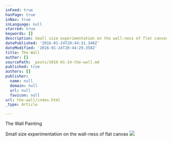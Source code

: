```yaml
---
inFeed: true
hasPage: true
inNav: true
inLanguage: null
starred: true
keywords: []
description: Small size experimentation on the wall-ness of flat canvas
datePublished: '2016-01-24T20:44:31.340Z'
dateModified: '2016-01-24T20:44:29.358Z'
title: The Wall
author: []
sourcePath: _posts/2016-01-24-the-wall.md
published: true
authors: []
publisher:
  name: null
  domain: null
  url: null
  favicon: null
url: the-wall/index.html
_type: Article

---
```

The Wall Painting

Small size experimentation on the wall-ness of flat canvas
![](https://the-grid-user-content.s3-us-west-2.amazonaws.com/55f9fc85-7895-4dc8-8505-3a7a7dc9feac.jpg)
